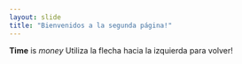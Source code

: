 ```yaml
---
layout: slide
title: "Bienvenidos a la segunda página!"
---
```

**Time**  is *money*
Utiliza la flecha hacia la izquierda para volver!
